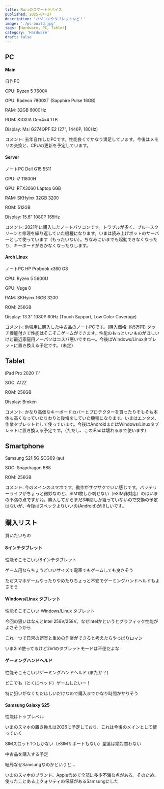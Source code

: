 ```yaml
---
title: Ruriのスマートデバイス
published: 2025-04-27
description: 'パソコンやタブレットなど！'
image: './pc-build.jpg'
tags: [Hardware, PC, Tablet]
category: 'Hardware'
draft: false 
---
```


## PC

#### Main

自作PC

CPU: Ryzen 5 7600X

GPU: Radeon 7800XT (Sapphire Pulse 16GB)

RAM: 32GB 6000Hz

ROM: KIOXIA Gen4x4 1TB

Display: Msi G274QPF E2 (27", 1440P, 180Hz)

コメント: 去年自作したPCです。性能良くてかなり満足しています。今後はメモリの交換と、CPUの更新を予定しています。


#### Server

ノートPC Dell G15 5511

CPU: i7 11800H

GPU: RTX3060 Laptop 6GB

RAM: SKHyinx 32GB 3200

ROM: 512GB

Display: 15.6" 1080P 165Hz

コメント: 2021年に購入したノートパソコンです。トラブルが多く、ブルースクリーンと修理を繰り返していた機種になります。いまは読み上げボットのサーバーとして使っています（もったいない）。ちなみにいまでも起動できなくなったり、キーボードがきかなくなったりします。


#### Arch Linux

ノートPC HP Probook x360 G8

CPU: Ryzen 5 5600U

GPU: Vega 8

RAM: SKHyinx 16GB 3200

ROM: 256GB

Display: 13.3" 1080P 60Hz (Touch Support, Low Color Coverage)

コメント: 勉強用に購入した中古品のノートPCです。(購入価格: 約5万円) タッチ機能付きで性能はそこそこゲームができます。性能のもっといいものがほしいけど最近家庭用ノーパソはコスパ悪いですねー。今後はWindows/Linuxタブレットに置き換える予定です。（未定）


## Tablet

iPad Pro 2020 11"

SOC: A12Z

ROM: 256GB

Display: Broken

コメント: かなり高価なキーボードカバーとプロテクターを買ったりそもそも本体も高くなっていたりわりと後悔をしていた機種になります。いまはエンタメ、作業タブレットとして使っています。今後はAndroidまたはWindows/Linuxタブレットに置き換える予定です。（ただし、このiPadは壊れるまで使います）


## Smartphone

Samsung S21 5G SCG09 (au)

SOC: Snapdragon 888

ROM: 256GB

コメント: 今のメインのスマホです。動作がサクサクでいい感じです。バッテリーライフがちょっと微妙なのと、SIM1枚しか刺せない（eSIM非対応）のはいまの不満の点ですかね。購入してからまだ3年間しか経っていないので交換の予定はないが、今後はスペックよりいいの(Android)がほしいです。


## 購入リスト

買いたいもの

#### 8インチタブレット

性能そこそこいい8インチタブレット

ゲーム用ならちょうどいいサイズで電車でもゲームしても良さそう

ただスマホゲームやったりやめたりちょっと不安でゲーミングハンドヘルドもよさそう


#### Windows/Linux タブレット

性能そこそこいい Windows/Linux タブレット

今回の狙いはなんとIntel 256V/258V。なぜintelかというとグラフィック性能がよさそうから

これ一つで日常の娯楽と重めの作業ができると考えたらやっぱりロマン

いま2in1使ってるけど2in1のタブレットモードは不便だよな


#### ゲーミングハンドヘルド

性能そこそこいいゲーミングハンドヘルド (またか？)

どこでも（とくにベッド）ゲームしたいー！

特に狙いがなくただほしいだけなので購入までかなり時間かかりそう


#### Samsung Galaxy S25

性能はトップレベル

いまのスマホの置き換えは2026に予定しており、これは今後のメインとして使っていく

SIMスロット1つしかない（eSIMサポートもない）型番は絶対買わない

中古品を購入する予定

結局なぜSamsungなのかというと...

いまのスマホのブランド、Apple含めて全部に多少不満な点がある。そのため、使ったことある上クォリティの保証があるSamsungにした

